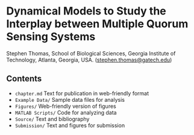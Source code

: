 # Dynamical Models to Study the Interplay between Multiple Quorum Sensing Systems

Stephen Thomas, School of Biological Sciences, Georgia Institute of Technology, Atlanta, Georgia, USA. (stephen.thomas@gatech.edu)

## Contents

- `chapter.md` Text for publication in web-friendly format
- `Example Data/` Sample data files for analysis
- `Figures/` Web-friendly version of figures
- `MATLAB Scripts/` Code for analyzing data
- `Source/` Text and bibliography
- `Submission/` Text and figures for submission